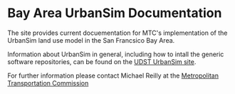 # Bay Area UrbanSim Documentation

The site provides current docuementation for MTC's implementation of the UrbanSim land use model in the San Francsico Bay Area.

Information about UrbanSim in general, including how to intall the generic software repositories, can be found on the [UDST UrbanSim site](https://udst.github.io/urbansim/index.html).

For further information please contact Michael Reilly at the [Metropolitan Transportation Commission](mtc.ca.gov)
